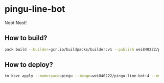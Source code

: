 # pingu-line-bot
Noot Noot!

## How to build?
```bash
pack build --builder=gcr.io/buildpacks/builder:v1 --publish wei840222/pingu-line-bot:4
```

## How to deploy?
```bash
kn ksvc apply --namespace=pingu --image=wei840222/pingu-line-bot:4 --env-file=./.env --annotation=instrumentation.opentelemetry.io/inject-sdk=true line-bot
```